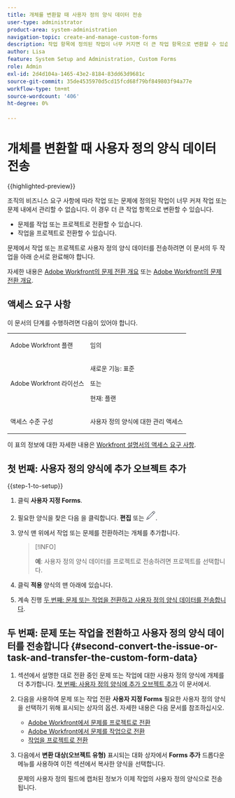 ```yaml
---
title: 개체를 변환할 때 사용자 정의 양식 데이터 전송
user-type: administrator
product-area: system-administration
navigation-topic: create-and-manage-custom-forms
description: 작업 항목에 정의된 작업이 너무 커지면 더 큰 작업 항목으로 변환할 수 있습니다.
author: Lisa
feature: System Setup and Administration, Custom Forms
role: Admin
exl-id: 2d4d104a-1465-43e2-8184-83dd63d9681c
source-git-commit: 35de4535970d5cd15fcd68f79bf849803f94a77e
workflow-type: tm+mt
source-wordcount: '406'
ht-degree: 0%

---
```


# 개체를 변환할 때 사용자 정의 양식 데이터 전송

{{highlighted-preview}}

조직의 비즈니스 요구 사항에 따라 작업 또는 문제에 정의된 작업이 너무 커져 작업 또는 문제 내에서 관리할 수 없습니다. 이 경우 더 큰 작업 항목으로 변환할 수 있습니다.

* 문제를 작업 또는 프로젝트로 전환할 수 있습니다.
* 작업을 프로젝트로 전환할 수 있습니다.

문제에서 작업 또는 프로젝트로 사용자 정의 양식 데이터를 전송하려면 이 문서의 두 작업을 아래 순서로 완료해야 합니다.

자세한 내용은 [Adobe Workfront의 문제 전환 개요](../../../manage-work/issues/convert-issues/convert-issues.md) 또는 [Adobe Workfront의 문제 전환 개요](../../../manage-work/issues/convert-issues/convert-issues.md).

## 액세스 요구 사항

이 문서의 단계를 수행하려면 다음이 있어야 합니다.

<table style="table-layout:auto"> 
 <col> 
 <col> 
 <tbody> 
  <tr data-mc-conditions=""> 
   <td role="rowheader"> <p>Adobe Workfront 플랜</p> </td> 
   <td>임의</td> 
  </tr> 
  <tr> 
   <td role="rowheader">Adobe Workfront 라이선스</td> 
   <td>
   <p>새로운 기능: 표준</p>
   <p>또는</p>
   <p>현재: 플랜</p></td> 
  </tr> 
  <tr data-mc-conditions=""> 
   <td role="rowheader">액세스 수준 구성</td> 
   <td> <p>사용자 정의 양식에 대한 관리 액세스</p> </td> 
  </tr> 
 </tbody> 
</table>

이 표의 정보에 대한 자세한 내용은 [Workfront 설명서의 액세스 요구 사항](/help/quicksilver/administration-and-setup/add-users/access-levels-and-object-permissions/access-level-requirements-in-documentation.md).

## 첫 번째: 사용자 정의 양식에 추가 오브젝트 추가

{{step-1-to-setup}}

1. 클릭 **사용자 지정 Forms**.
1. 필요한 양식을 찾은 다음 을 클릭합니다. **편집** <span class="preview">또는 ![편집 아이콘](assets/edit-icon.png).</span>
1. 양식 맨 위에서 작업 또는 문제를 전환하려는 개체를 추가합니다.

   >[!INFO]
   >
   >**예**: 사용자 정의 양식 데이터를 프로젝트로 전송하려면 프로젝트를 선택합니다.

1. 클릭 **적용** 양식의 맨 아래에 있습니다.

1. 계속 진행 [두 번째: 문제 또는 작업을 전환하고 사용자 정의 양식 데이터를 전송합니다](#second-convert-the-issue-or-task-and-transfer-the-custom-form-data).

## 두 번째: 문제 또는 작업을 전환하고 사용자 정의 양식 데이터를 전송합니다 {#second-convert-the-issue-or-task-and-transfer-the-custom-form-data}

1. 섹션에서 설명한 대로 전환 중인 문제 또는 작업에 대한 사용자 정의 양식에 개체를 더 추가합니다. [첫 번째: 사용자 정의 양식에 추가 오브젝트 추가](#first-add-additonal-objects-to-the-custom-form) 이 문서에서.
1. 다음을 사용하여 문제 또는 작업 전환 **사용자 지정 Forms** 필요한 사용자 정의 양식을 선택하기 위해 표시되는 상자의 옵션. 자세한 내용은 다음 문서를 참조하십시오.

   * [Adobe Workfront에서 문제를 프로젝트로 전환](../../../manage-work/issues/convert-issues/convert-issue-to-project.md)
   * [Adobe Workfront에서 문제를 작업으로 전환](../../../manage-work/issues/convert-issues/convert-issue-to-task.md)
   * [작업을 프로젝트로 전환](../../../manage-work/tasks/manage-tasks/convert-task-to-project.md)

1. 다음에서 **변환 대상(오브젝트 유형)** 표시되는 대화 상자에서 **Forms 추가** 드롭다운 메뉴를 사용하여 이전 섹션에서 복사한 양식을 선택합니다.

   문제의 사용자 정의 필드에 캡처된 정보가 이제 작업의 사용자 정의 양식으로 전송됩니다.


<!--
## First: Copy the custom form {#first-copy-the-custom-form}

First you need to make sure that you retain any custom form data on a task or issue you want to convert. Because the custom form data must be an exact match on the converted item, it is best practice to duplicate the form so that you can attach it to the new object.

>[!TIP]
>
>Another way to retain custom form data in this situation is to add the larger object type to the custom form. For instructions, see the section [Start editing a custom form](../../../administration-and-setup/customize-workfront/create-manage-custom-forms/create-or-edit-a-custom-form.md#start2) in the article [Create or edit a custom form](../../../administration-and-setup/customize-workfront/create-manage-custom-forms/create-or-edit-a-custom-form.md).

1. Click the **Main Menu** icon ![](assets/main-menu-icon.png) in the upper-right corner of Adobe Workfront, then click **Setup** ![](assets/gear-icon-settings.png).

1. Click **Custom Forms**.
1. Select the task- or issue-type custom form, then click **Copy**.
1. In the **Custom Form** dialog box, specify a name for the new form.  

1. From the **Form Type** drop-down menu, select the type of object you want to create the new custom form for

   **Example:** If you want to transfer the custom form data to a project, select Project.

1. Click **Copy Form**.

   This copied custom form can now be attached to a task or project.

1. Continue on to [Second: Convert the issue or task and transfer the custom form data](#second-convert-the-issue-or-task-and-transfer-the-custom-form-data).
-->